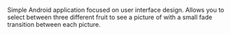 Simple Android application focused on user interface design. Allows you to select between three different fruit to see a picture of with a small fade transition between each picture. 
